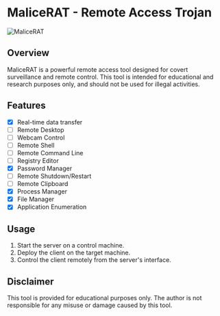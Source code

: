 # MaliceRAT - Remote Access Trojan
![MaliceRAT](https://i.imgur.com/xusW6mz.png)

## Overview
MaliceRAT is a powerful remote access tool designed for covert surveillance and remote control. This tool is intended for educational and research purposes only, and should not be used for illegal activities.

## Features
- [x] Real-time data transfer
- [ ] Remote Desktop
- [ ] Webcam Control
- [ ] Remote Shell
- [ ] Remote Command Line
- [ ] Registry Editor
- [x] Password Manager
- [ ] Remote Shutdown/Restart
- [ ] Remote Clipboard
- [x] Process Manager
- [x] File Manager
- [x] Application Enumeration

## Usage
1. Start the server on a control machine.
2. Deploy the client on the target machine.
3. Control the client remotely from the server's interface.

## Disclaimer
This tool is provided for educational purposes only. The author is not responsible for any misuse or damage caused by this tool.
